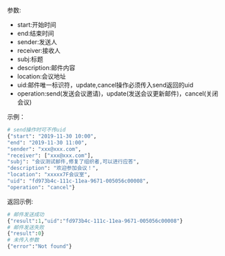 
参数:
- start:开始时间
- end:结束时间
- sender:发送人
- receiver:接收人
- subj:标题
- description:邮件内容
- location:会议地址
- uid:邮件唯一标识符，update,cancel操作必须传入send返回的uid
- operation:send(发送会议邀请)，update(发送会议更新邮件)，cancel(关闭会议)

示例：
```python
# send操作时可不传uid
{"start": "2019-11-30 10:00", 
"end": "2019-11-30 11:00", 
"sender": "xxx@xxx.com",
"receiver": ["xxx@xxx.com"],
"subj": "会议测试邮件,修复了组织者,可以进行应答", 
"description": "欢迎参加会议！",
"location": "xxxxx7F会议室", 
"uid": "fd973b4c-111c-11ea-9671-005056c00008", 
"operation": "cancel"}
```

返回示例:
```python
# 邮件发送成功
{"result":1,"uid":"fd973b4c-111c-11ea-9671-005056c00008"}
# 邮件发送失败
{"result":0}
# 未传入参数
{"error":"Not found"}
```
